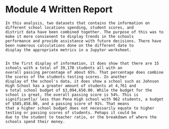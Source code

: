 # Module 4 Written Report

    In this analysis, two datasets that contains the information on different school locations spending, student scores, and 
    district data have been combined together. The purpose of this was to make it more convienent to display trends in the schools 
    performance and provide assistance with future decisions. There have been numerous calculations done on the different date to 
    display the appropriate metrics in a Jupyter worksheet. 
    

    In the first display of information, it does show that there are 15 schools with a total of 39,170 students all with an
    overall passing percentage of about 65%. That percentage does combine the scores of the students testing scores. In another 
    display of the school's data, it does show a school such as Johnson High School has a greater amount of students at 4,761 and 
    a total school budget of $3,094,650.00. While the budget for the school is great, the overall passing score is 54%. This is 
    significantly/ less than Pena High school with 962 students, a budget of $585,858.00, and a passing score of 91%. That means 
    that a higher school budget does not necessarily equate to higher testing or passing scores of students. Pehaps it could be 
    due to the student to teacher ratio, or the breakdown of where the schools spend their money.
